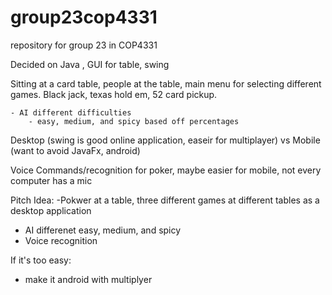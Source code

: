 # group23cop4331
repository for group 23 in COP4331

Decided on Java , GUI for table, swing

Sitting at a card table, people at the table, main menu for selecting different games. Black jack, texas hold em, 52 card pickup. 

	- AI different difficulties
		- easy, medium, and spicy based off percentages

Desktop (swing is good  online application, easeir for multiplayer)  vs Mobile (want to avoid JavaFx, android) 

Voice Commands/recognition for poker, maybe easier for mobile, not every computer has a mic

Pitch Idea:
-Pokwer at a table, three different games at different tables as a desktop application
- AI differenet easy, medium, and spicy
- Voice recognition

If it's too easy:
- make it android with multiplyer
